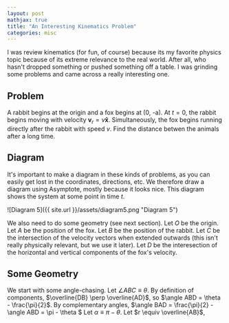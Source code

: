 ```yaml
---
layout: post
mathjax: true
title: "An Interesting Kinematics Problem"
categories: misc
---
```


I was review kinematics (for fun, of course) because its my favorite physics topic because of its extreme relevance to the real world. After all, who hasn't dropped something or pushed something off a table. I was grinding some problems and came across a really interesting one.

## Problem
A rabbit begins at the origin and a fox begins at (0, -a). At $t=0$, the rabbit begins moving with velocity $\boldsymbol{v}_r = v \boldsymbol{\hat{x}}$. Simultaneously, the fox begins running directly after the rabbit with speed $v$. Find the distance betwen the animals after a long time.

## Diagram
It's important to make a diagram in these kinds of problems, as you can easily get lost in the coordinates, directions, etc.
We therefore draw a diagram using Asymptote, mostly because it looks nice.
This diagram shows the system at some point in time $t$.

![Diagram 5]({{ site.url }}/assets/diagram5.png "Diagram 5")

We also need to do some geometry (see next section).
Let $O$ be the origin.
Let $A$ be the position of the fox.
Let $B$ be the position of the rabbit.
Let $C$ be the intersection of the velocity vectors when extended outwards (this isn't really physically relevant, but we use it later).
Let $D$ be the interesection of the horizontal and vertical components of the fox's velocity.

## Some Geometry
We start with some angle-chasing. 
Let $\angle ABC \equiv \theta$.
By definition of components, $\overline{DB} \perp \overline{AD}$, so $\angle ABD = \theta - \frac{\pi}{2}$.
By complementary angles, $\angle BAD = \frac{\pi}{2} - \angle ABD = \pi - \theta $
Let $\alpha \equiv \pi - \theta$.
Let $r \equiv \overline{AB}$, 

